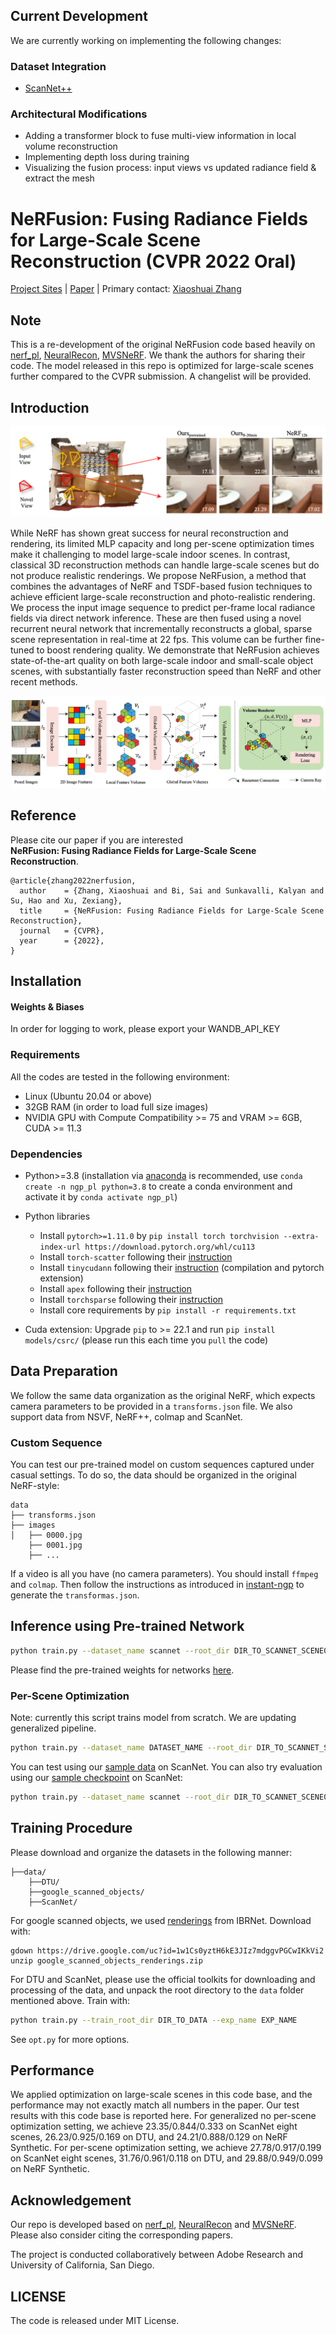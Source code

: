 ## Current Development

We are currently working on implementing the following changes:

### Dataset Integration
- [ScanNet++](https://kaldir.vc.in.tum.de/scannetpp/)

### Architectural Modifications
- Adding a transformer block to fuse multi-view information in local volume reconstruction
- Implementing depth loss during training
- Visualizing the fusion process: input views vs updated radiance field & extract
the mesh

# NeRFusion: Fusing Radiance Fields for Large-Scale Scene Reconstruction (CVPR 2022 Oral)

[Project Sites](https://jetd1.github.io/NeRFusion-Web/)
 | [Paper](https://arxiv.org/abs/2203.11283) |
Primary contact: [Xiaoshuai Zhang](https://jetd1.github.io/NeRFusion-Web/)

## Note

This is a re-development of the original NeRFusion code based heavily on [nerf_pl](https://github.com/kwea123/nerf_pl), [NeuralRecon](https://github.com/zju3dv/NeuralRecon), [MVSNeRF](https://github.com/apchenstu/mvsnerf). We thank the authors for sharing their code. The model released in this repo is optimized for large-scale scenes further compared to the CVPR submission. A changelist will be provided.


## Introduction

<img src="./assets/teaser.png" />

While NeRF has shown great success for neural reconstruction and rendering, its limited MLP capacity and long per-scene optimization times make it challenging to model large-scale indoor scenes. In contrast, classical 3D reconstruction methods can handle large-scale scenes but do not produce realistic renderings. We propose NeRFusion, a method that combines the advantages of NeRF and TSDF-based fusion techniques to achieve efficient large-scale reconstruction and photo-realistic rendering. We process the input image sequence to predict per-frame local radiance fields via direct network inference. These are then fused using a novel recurrent neural network that incrementally reconstructs a global, sparse scene representation in real-time at 22 fps. This volume can be further fine-tuned to boost rendering quality. We demonstrate that NeRFusion achieves state-of-the-art quality on both large-scale indoor and small-scale object scenes, with substantially faster reconstruction speed than NeRF and other recent methods.

<img src="./assets/pipeline.png" />

## Reference
Please cite our paper if you are interested   
 <strong>NeRFusion: Fusing Radiance Fields for Large-Scale Scene Reconstruction</strong>.  &nbsp;&nbsp;&nbsp; 
```
@article{zhang2022nerfusion,
  author    = {Zhang, Xiaoshuai and Bi, Sai and Sunkavalli, Kalyan and Su, Hao and Xu, Zexiang},
  title     = {NeRFusion: Fusing Radiance Fields for Large-Scale Scene Reconstruction},
  journal   = {CVPR},
  year      = {2022},
}
```


## Installation

#### Weights & Biases
In order for logging to work, please export your WANDB_API_KEY 

### Requirements
All the codes are tested in the following environment:
* Linux (Ubuntu 20.04 or above)
* 32GB RAM (in order to load full size images)
* NVIDIA GPU with Compute Compatibility >= 75 and VRAM >= 6GB, CUDA >= 11.3

### Dependencies
* Python>=3.8 (installation via [anaconda](https://www.anaconda.com/distribution/) is recommended, use `conda create -n ngp_pl python=3.8` to create a conda environment and activate it by `conda activate ngp_pl`)
* Python libraries
    * Install `pytorch>=1.11.0` by `pip install torch torchvision --extra-index-url https://download.pytorch.org/whl/cu113`
    * Install `torch-scatter` following their [instruction](https://github.com/rusty1s/pytorch_scatter#installation)
    * Install `tinycudann` following their [instruction](https://github.com/NVlabs/tiny-cuda-nn#requirements) (compilation and pytorch extension)
    * Install `apex` following their [instruction](https://github.com/NVIDIA/apex#linux)
    * Install `torchsparse` following their [instruction](https://github.com/mit-han-lab/torchsparse#installation)
    * Install core requirements by `pip install -r requirements.txt`

* Cuda extension: Upgrade `pip` to >= 22.1 and run `pip install models/csrc/` (please run this each time you `pull` the code)

## Data Preparation
We follow the same data organization as the original NeRF, which expects camera parameters to be provided in a `transforms.json` file. We also support data from NSVF, NeRF++, colmap and ScanNet.

### Custom Sequence
You can test our pre-trained model on custom sequences captured under casual settings. To do so, the data should be organized in the original NeRF-style:

```
data
├── transforms.json
├── images
│   ├── 0000.jpg
    ├── 0001.jpg
    ├── ...
```

If a video is all you have (no camera parameters). You should install `ffmpeg` and `colmap`. Then follow the instructions as introduced in [instant-ngp](https://github.com/NVlabs/instant-ngp/blob/master/scripts/colmap2nerf.py) to generate the `transformas.json`.

## Inference using Pre-trained Network
```bash
python train.py --dataset_name scannet --root_dir DIR_TO_SCANNET_SCENE0000_01 --exp_name EXP_NAME --ckpt_path PATH_TO_G_CKPT
```
Please find the pre-trained weights for networks [here](https://drive.google.com/file/d/1YjwO1Q2CAn7tdnwVzDgL_iEH_m7cSiHW/view?usp=sharing).

### Per-Scene Optimization
Note: currently this script trains model from scratch. We are updating generalized pipeline.
```bash
python train.py --dataset_name DATASET_NAME --root_dir DIR_TO_SCANNET_SCENE --exp_name EXP_NAME
```

You can test using our [sample data](https://drive.google.com/file/d/1vy5whVQbMcyKTK5W0LJsTlDgCS7wGih7/view?usp=sharing) on ScanNet. You can also try evaluation using our [sample checkpoint](https://drive.google.com/file/d/1wHSPMSGhy1TVSWCYttz2JDNUTMTeI9w0/view?usp=sharing) on ScanNet:
```bash
python train.py --dataset_name scannet --root_dir DIR_TO_SCANNET_SCENE0000_01 --exp_name EXP_NAME --val_only --ckpt_path PATH_TO_SCANNET_SCENE0000_01_CKPT
```

## Training Procedure

Please download and organize the datasets in the following manner:
```
├──data/
    ├──DTU/
    ├──google_scanned_objects/
    ├──ScanNet/
```

For google scanned objects, we used [renderings](https://drive.google.com/file/d/1w1Cs0yztH6kE3JIz7mdggvPGCwIKkVi2/view?usp=sharing) from IBRNet. Download with:

```
gdown https://drive.google.com/uc?id=1w1Cs0yztH6kE3JIz7mdggvPGCwIKkVi2
unzip google_scanned_objects_renderings.zip
```

For DTU and ScanNet, please use the official toolkits for downloading and processing of the data, and unpack the root directory to the `data` folder mentioned above. Train with:

```bash
python train.py --train_root_dir DIR_TO_DATA --exp_name EXP_NAME
```

See `opt.py` for more options.


## Performance

We applied optimization on large-scale scenes in this code base, and the performance may not exactly match all numbers in the paper. Our test results with this code base is reported here. For generalized no per-scene optimization setting, we achieve 23.35/0.844/0.333 on ScanNet eight scenes, 26.23/0.925/0.169 on DTU, and 24.21/0.888/0.129 on NeRF Synthetic. For per-scene optimization setting, we achieve 27.78/0.917/0.199 on ScanNet eight scenes, 31.76/0.961/0.118 on DTU, and 29.88/0.949/0.099 on NeRF Synthetic.


## Acknowledgement
Our repo is developed based on [nerf_pl](https://github.com/kwea123/nerf_pl), [NeuralRecon](https://github.com/zju3dv/NeuralRecon) and [MVSNeRF](https://github.com/apchenstu/mvsnerf). Please also consider citing the corresponding papers. 

The project is conducted collaboratively between Adobe Research and University of California, San Diego. 

## LICENSE

The code is released under MIT License.

